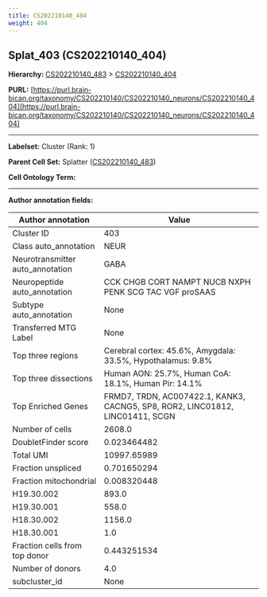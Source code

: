 ```yaml
---
title: CS202210140_404
weight: 404
---
```

## Splat_403 (CS202210140_404)
<b>Hierarchy: </b>
[CS202210140_483](../CS202210140_483) >
[CS202210140_404](../CS202210140_404)

**PURL:** [https://purl.brain-bican.org/taxonomy/CS202210140/CS202210140_neurons/CS202210140_404](https://purl.brain-bican.org/taxonomy/CS202210140/CS202210140_neurons/CS202210140_404)

---


**Labelset:** Cluster (Rank: 1)

**Parent Cell Set:** Splatter ([CS202210140_483](../CS202210140_483))



**Cell Ontology Term:** 

[MARKER GENES.]: #


---

[TRANSFERRED ANNOTATIONS.]: #


[AUTHOR ANNOTATION FIELDS.]: #


**Author annotation fields:**

| Author annotation | Value |
|-------------------|-------|
|Cluster ID|403|
|Class auto_annotation|NEUR|
|Neurotransmitter auto_annotation|GABA|
|Neuropeptide auto_annotation|CCK CHGB CORT NAMPT NUCB NXPH PENK SCG TAC VGF proSAAS|
|Subtype auto_annotation|None|
|Transferred MTG Label|None|
|Top three regions|Cerebral cortex: 45.6%, Amygdala: 33.5%, Hypothalamus: 9.8%|
|Top three dissections|Human AON: 25.7%, Human CoA: 18.1%, Human Pir: 14.1%|
|Top Enriched Genes|FRMD7, TRDN, AC007422.1, KANK3, CACNG5, SP8, ROR2, LINC01812, LINC01411, SCGN|
|Number of cells|2608.0|
|DoubletFinder score|0.023464482|
|Total UMI|10997.65989|
|Fraction unspliced|0.701650294|
|Fraction mitochondrial|0.008320448|
|H19.30.002|893.0|
|H19.30.001|558.0|
|H18.30.002|1156.0|
|H18.30.001|1.0|
|Fraction cells from top donor|0.443251534|
|Number of donors|4.0|
|subcluster_id|None|
